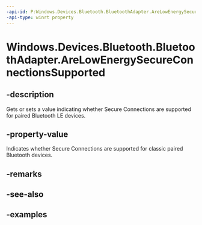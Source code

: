 ```yaml
---
-api-id: P:Windows.Devices.Bluetooth.BluetoothAdapter.AreLowEnergySecureConnectionsSupported
-api-type: winrt property
---
```


<!-- Property syntax.
public bool AreLowEnergySecureConnectionsSupported { get; }
-->

# Windows.Devices.Bluetooth.BluetoothAdapter.AreLowEnergySecureConnectionsSupported

## -description
Gets or sets a value indicating whether Secure Connections are supported for paired Bluetooth LE devices.

## -property-value
Indicates whether Secure Connections are supported for classic paired Bluetooth devices.

## -remarks

## -see-also

## -examples

